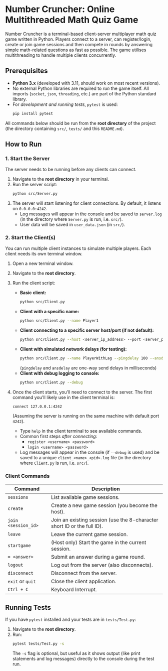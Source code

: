# Number Cruncher: Online Multithreaded Math Quiz Game

Number Cruncher is a terminal-based client-server multiplayer math quiz game written in Python. Players connect to a server, can register/login, create or join game sessions and then compete in rounds by answering simple math-related questions as fast as possible. The game utilises multithreading to handle multiple clients concurrently.

## Prerequisites

*   **Python 3.x** (developed with 3.11, should work on most recent versions).
*   No external Python libraries are required to *run* the game itself. All imports (`socket`, `json`, `threading`, etc.) are part of the Python standard library.
*   For *development and running tests*, `pytest` is used:
    ```bash
    pip install pytest
    ```
All commands below should be run from the **root directory** of the project (the directory containing `src/`, `tests/` and this `README.md`).

## How to Run

### 1. Start the Server

The server needs to be running before any clients can connect.

1.  Navigate to the **root directory** in your terminal.
2.  Run the server script:
    ```bash
    python src/Server.py
    ```
3.  The server will start listening for client connections. By default, it listens on `0.0.0.0:4242`.
    *   Log messages will appear in the console and be saved to `server.log` (in the directory where `Server.py` is run, i.e. `src/`).
    *   User data will be saved in `user_data.json` (in `src/`).

### 2. Start the Client(s)

You can run multiple client instances to simulate multiple players. Each client needs its own terminal window.

1.  Open a new terminal window.
2.  Navigate to the **root directory**.
3.  Run the client script:
    *   **Basic client:**
        ```bash
        python src/Client.py
        ```
    *   **Client with a specific name:**
        ```bash
        python src/Client.py --name Player1
        ```
    *   **Client connecting to a specific server host/port (if not default):**
        ```bash
        python src/Client.py --host <server_ip_address> --port <server_port_number>
        ```
    *   **Client with simulated network delays (for testing):**
        ```bash
        python src/Client.py --name PlayerWithLag --pingdelay 100 --ansdelay 200
        ```
        (`pingdelay` and `ansdelay` are one-way send delays in milliseconds)
    *   **Client with debug logging to console:**
        ```bash
        python src/Client.py --debug
        ```

4.  Once the client starts, you'll need to connect to the server. The first command you'll likely use in the client terminal is:
    ```
    connect 127.0.0.1:4242
    ```
    (Assuming the server is running on the same machine with default port `4242`).
    *   Type `help` in the client terminal to see available commands.
    *   Common first steps *after connecting*:
        *   `register <username> <password>`
        *   `login <username> <password>`
    *   Log messages will appear in the console (if `--debug` is used) and be saved to a unique `client_<name>_<pid>.log` file (in the directory where `Client.py` is run, i.e. `src/`).

### Client Commands

| **Command**        | **Description**                                                                 |
|--------------------|---------------------------------------------------------------------------------|
| `sessions`         | List available game sessions.                                                   |
| `create`           | Create a new game session (you become the host).                                |
| `join <session_id>`| Join an existing session (use the 8-character short ID or the full ID).         |
| `leave`            | Leave the current game session.                                                 |
| `startgame`        | (Host only) Start the game in the current session.                              |
| `= <answer>`       | Submit an answer during a game round.                                           |
| `logout`           | Log out from the server (also disconnects).                                     |
| `disconnect`       | Disconnect from the server.                                                     |
| `exit` or `quit`   | Close the client application.                                                   |
| `Ctrl + C`         | Keyboard Interrupt.                                                             |

  
## Running Tests

If you have `pytest` installed and your tests are in `tests/Test.py`:

1.  Navigate to the **root directory**.
2.  Run:
    ```bash
    pytest tests/Test.py -s
    ```
    The `-s` flag is optional, but useful as it shows output (like print statements and log messages) directly to the console during the test run.
